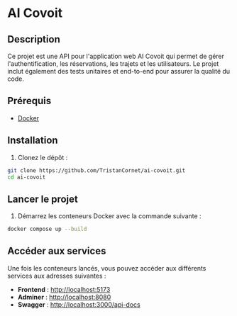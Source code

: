 # AI Covoit

## Description

Ce projet est une API pour l'application web AI Covoit qui permet de gérer l'authentification, les réservations, les trajets et les utilisateurs. Le projet inclut également des tests unitaires et end-to-end pour assurer la qualité du code.

## Prérequis

- [Docker](https://www.docker.com/)

## Installation

1. Clonez le dépôt :

```bash
git clone https://github.com/TristanCornet/ai-covoit.git
cd ai-covoit
```

## Lancer le projet

1. Démarrez les conteneurs Docker avec la commande suivante :

```bash
docker compose up --build
```

## Accéder aux services

Une fois les conteneurs lancés, vous pouvez accéder aux différents services aux adresses suivantes :

- **Frontend** : [http://localhost:5173](http://localhost:5173)
- **Adminer** : [http://localhost:8080](http://localhost:8080)
- **Swagger** : [http://localhost:3000/api-docs](http://localhost:3000/api-docs)
